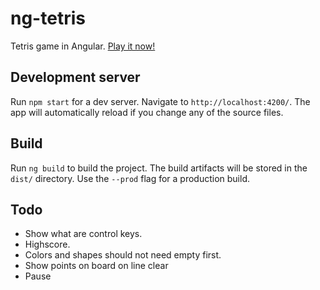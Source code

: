 # ng-tetris

Tetris game in Angular. [Play it now!](https://focused-mestorf-930f82.netlify.com/)

## Development server

Run `npm start` for a dev server. Navigate to `http://localhost:4200/`. The app will automatically reload if you change any of the source files.

## Build

Run `ng build` to build the project. The build artifacts will be stored in the `dist/` directory. Use the `--prod` flag for a production build.

## Todo

- Show what are control keys.
- Highscore.
- Colors and shapes should not need empty first.
- Show points on board on line clear
- Pause

